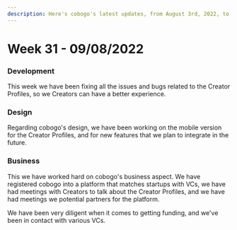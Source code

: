 ```yaml
---
description: Here's cobogo's latest updates, from August 3rd, 2022, to August 9th, 2022
---
```


# Week 31 - 09/08/2022

### Development

This week we have been fixing all the issues and bugs related to the Creator Profiles, so we Creators can have a better experience.

### Design

Regarding cobogo's design, we have been working on the mobile version for the Creator Profiles, and for new features that we plan to integrate in the future.

### Business

This we have worked hard on cobogo's business aspect. We have registered cobogo into a platform that matches startups with VCs, we have had meetings with Creators to talk about the Creator Profiles, and we have had meetings we potential partners for the platform.

We have been very diligent when it comes to getting funding, and we've been in contact with various VCs.

